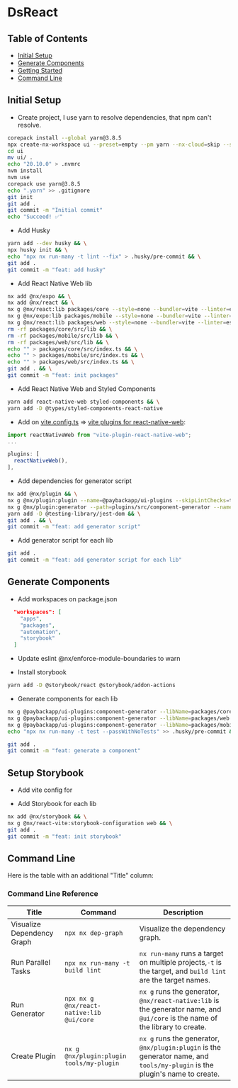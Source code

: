 # DsReact

## Table of Contents

- [Initial Setup](#initial-setup)
- [Generate Components](#generate-components)
- [Getting Started](#getting-started)
- [Command Line](#command-line)

## Initial Setup

- Create project, I use yarn to resolve dependencies, that npm can't resolve.

```bash
corepack install --global yarn@3.8.5
npx create-nx-workspace ui --preset=empty --pm yarn --nx-cloud=skip --style=styled-components --linter=eslint --unitTestRunner=jest --e2eTestRunner=none --useGitHub=false
cd ui
mv ui/ .
echo "20.10.0" > .nvmrc
nvm install
nvm use
corepack use yarn@3.8.5
echo ".yarn" >> .gitignore
git init
git add .
git commit -m "Initial commit"
echo "Succeed! ✅"
```

- Add Husky

```bash
yarn add --dev husky && \
npx husky init && \
echo "npx nx run-many -t lint --fix" > .husky/pre-commit && \
git add .
git commit -m "feat: add husky"
```

- Add React Native Web lib

```bash
nx add @nx/expo && \
nx add @nx/react && \
nx g @nx/react:lib packages/core --style=none --bundler=vite --linter=eslint --unitTestRunner=jest --compiler=babel --minimal=true --importPath=@paybackapp/ui-core && \
nx g @nx/expo:lib packages/mobile --style=none --bundler=vite --linter=eslint --unitTestRunner=jest --compiler=babel --minimal=true --publishable=true --importPath=@paybackapp/ui-mobile && \
nx g @nx/react:lib packages/web --style=none --bundler=vite --linter=eslint --unitTestRunner=jest --compiler=babel --minimal=true --publishable=true --importPath=@paybackapp/ui-web && \
rm -rf packages/core/src/lib && \
rm -rf packages/mobile/src/lib && \
rm -rf packages/web/src/lib && \
echo "" > packages/core/src/index.ts && \
echo "" > packages/mobile/src/index.ts && \
echo "" > packages/web/src/index.ts && \
git add . && \
git commit -m "feat: init packages"
```

- Add React Native Web and Styled Components

```bash
yarn add react-native-web styled-components && \
yarn add -D @types/styled-components-react-native
```

- Add on [vite.config.ts](./apps/website/vite.config.ts) => [vite plugins for react-native-web](https://www.npmjs.com/package/vite-plugin-react-native-web):

```ts
import reactNativeWeb from "vite-plugin-react-native-web";
...

plugins: [
  reactNativeWeb(),
],

```

- Add dependencies for generator script

```bash
nx add @nx/plugin && \
nx g @nx/plugin:plugin --name=@paybackapp/ui-plugins --skipLintChecks=true --directory=plugins --unitTestRunner=none --e2eTestRunner=none --skipTsConfig=true && \
nx g @nx/plugin:generator --path=plugins/src/component-generator --name=component-generator --skipLintChecks=true --unitTestRunner=none && \
yarn add -D @testing-library/jest-dom && \
git add . && \
git commit -m "feat: add generator script"
```

- Add generator script for each lib

```bash
git add .
git commit -m "feat: add generator script for each lib"
```

## Generate Components

- Add workspaces on package.json

```json
  "workspaces": [
    "apps",
    "packages",
    "automation",
    "storybook"
  ]
```

- Update eslint @nx/enforce-module-boundaries to warn

- Install storybook

```bash
yarn add -D @storybook/react @storybook/addon-actions
```

- Generate components for each lib

```bash
nx g @paybackapp/ui-plugins:component-generator --libName=packages/core --componentName=my-button-core --atomicScope=molecules && \
nx g @paybackapp/ui-plugins:component-generator --libName=packages/web --componentName=my-button-web --atomicScope=molecules && \
nx g @paybackapp/ui-plugins:component-generator --libName=packages/mobile --componentName=my-button-mobile --atomicScope=molecules && \
echo "npx nx run-many -t test --passWithNoTests" >> .husky/pre-commit && \

git add .
git commit -m "feat: generate a component"
```

## Setup Storybook

- Add vite config for

- Add Storybook for each lib

```bash
nx add @nx/storybook && \
nx g @nx/react-vite:storybook-configuration web && \
git add .
git commit -m "feat: init storybook"
```

## Command Line

Here is the table with an additional "Title" column:

### Command Line Reference

| Title | Command  | Description |
|-------|----------|-------------|
| Visualize Dependency Graph| `npx nx dep-graph`  | Visualize the dependency graph.  |
| Run Parallel Tasks | `npx nx run-many -t build lint`  | `nx run-many` runs a target on multiple projects,`-t` is the target, and `build lint` are the target names.  |
| Run Generator  | `npx nx g @nx/react-native:lib @ui/core` | `nx g` runs the generator, `@nx/react-native:lib` is the generator name, and `@ui/core` is the name of the library to create.|
| Create Plugin  | `nx g @nx/plugin:plugin tools/my-plugin` | `nx g` runs the generator, `@nx/plugin:plugin` is the generator name, and `tools/my-plugin` is the plugin's name to create.  |
